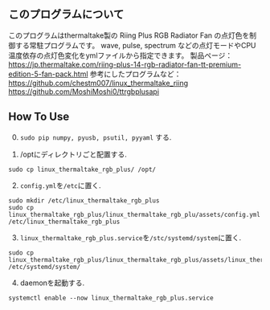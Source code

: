 ## このプログラムについて
このプログラムはthermaltake製の Riing Plus RGB Radiator Fan の点灯色を制御する常駐プログラムです。
wave, pulse, spectrum などの点灯モードやCPU温度依存の点灯色変化をymlファイルから指定できます。
製品ページ：https://jp.thermaltake.com/riing-plus-14-rgb-radiator-fan-tt-premium-edition-5-fan-pack.html
参考にしたプログラムなど：
  https://github.com/chestm007/linux_thermaltake_riing
  https://github.com/MoshiMoshi0/ttrgbplusapi


## How To Use
0. `sudo pip numpy, pyusb, psutil, pyyaml` する.

1. /optにディレクトリごと配置する.
```
sudo cp linux_thermaltake_rgb_plus/ /opt/
```
2. `config.yml`を`/etc`に置く.
```
sudo mkdir /etc/linux_thermaltake_rgb_plus
sudo cp linux_thermaltake_rgb_plus/linux_thermaltake_rgb_plu/assets/config.yml
/etc/linux_thermaltake_rgb_plus
```
3. `linux_thermaltake_rgb_plus.service`を`/stc/systemd/system`に置く.
```
sudo cp
linux_thermaltake_rgb_plus/linux_thermaltake_rgb_plus/assets/linux_thermaltake_rgb_plus.service
/etc/systemd/system/
```
4. daemonを起動する.
```
systemctl enable --now linux_thermaltake_rgb_plus.service
```

